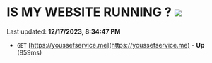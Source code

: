 # IS MY WEBSITE RUNNING ? [![](https://img.shields.io/static/v1?label=Sponsor&message=%E2%9D%A4&logo=GitHub&color=%23fe8e86)](https://github.com/sponsors/<username>)

Last updated: **12/17/2023, 8:34:47 PM**

- `GET` [https://youssefservice.me](https://youssefservice.me) - **Up** (859ms)
